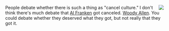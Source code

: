 <img src="http://scripting.com/images/2019/09/09/gru.png" border="0" align="right">People debate whether there is such a thing as "cancel culture." I don't think there's much debate that <a href="https://en.wikipedia.org/wiki/Al_Franken#Aftermath">Al Franken</a> got canceled. <a href="http://scripting.com/2020/07/18.html#a135951">Woody Allen</a>. You could debate whether they deserved what they got, but not really that they got it. 
